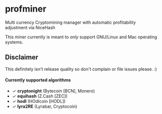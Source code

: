 # profminer
Multi currency Cryptomining manager with automatic profitability adjustment via NiceHash

This miner currently is meant to *only* support GNU/Linux and Mac operating systems.

## Disclaimer

This definitely isn't release quality so don't complain or file issues please. :) 

#### Currently supported algorithms
 * ✓ __cryptonight__ (Bytecoin [BCN], Monero)
 * ✓ __equihash__ (Z.Cash [ZEC])
 * ✓ __hodl__ (HOdlcoin [HODL])
 * ✓ __lyra2RE__ (Lyrabar, Cryptocoin)
